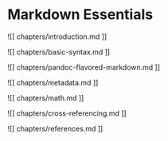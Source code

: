 # Markdown Essentials

![[ chapters/introduction.md ]]

<!-- ![[ chapters/markdown-cheat-sheet.md ]] -->

![[ chapters/basic-syntax.md ]]

<!-- ![[ chapters/extended-syntax.md ]] -->

![[ chapters/pandoc-flavored-markdown.md ]]

![[ chapters/metadata.md ]]

<!-- ![[ chapters/hacks.md ]] -->

![[ chapters/math.md ]]

![[ chapters/cross-referencing.md ]]

![[ chapters/references.md ]]
